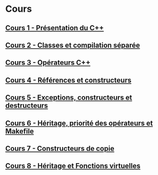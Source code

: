 # Cours

## [Cours 1 - Présentation du C++](./2022.09.09%20-%20Cours%201.md)

## [Cours 2 - Classes et compilation séparée](./2022.09.16%20-%20Cours%202.md)

## [Cours 3 - Opérateurs C++](./2022.09.23%20-%20Cours%203.md)

## [Cours 4 - Références et constructeurs](./2022.09.30%20-%20Cours%204.md)

## [Cours 5 - Exceptions, constructeurs et destructeurs](./2022.10.07%20-%20Cours%205.md)

## [Cours 6 - Héritage, priorité des opérateurs et Makefile](./2022.10.14%20-%20Cours%206.md)

## [Cours 7 - Constructeurs de copie](./2022.10.28%20-%20Cours%207.md)

## [Cours 8 - Héritage et Fonctions virtuelles](./2022.11.18%20-%20Cours%208.md)
